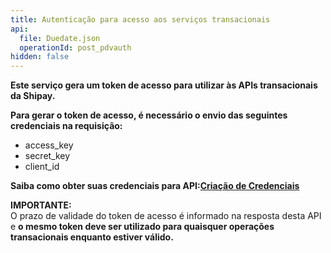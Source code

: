 ```yaml
---
title: Autenticação para acesso aos serviços transacionais
api:
  file: Duedate.json
  operationId: post_pdvauth
hidden: false
---
```

**Este serviço gera um token de acesso para utilizar às APIs transacionais da Shipay.**

**Para gerar o token de acesso, é necessário o envio das seguintes credenciais na requisição:**

* access\_key
* secret\_key
* client\_id

**Saiba como obter suas credenciais para API:[Criação de Credenciais](https://docs.shipay.com.br/cadastro.html)**

**IMPORTANTE:**\
O prazo de validade do token de acesso é informado na resposta desta API e **o mesmo token deve ser utilizado para quaisquer operações transacionais enquanto estiver válido.**
